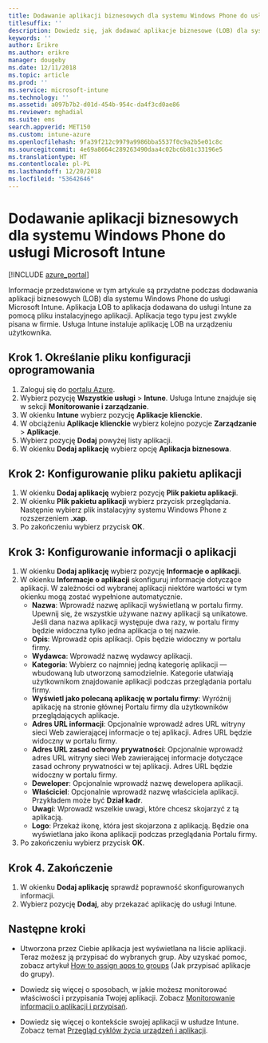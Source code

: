 ```yaml
---
title: Dodawanie aplikacji biznesowych dla systemu Windows Phone do usługi Microsoft Intune
titlesuffix: ''
description: Dowiedz się, jak dodawać aplikacje biznesowe (LOB) dla systemu Windows Phone przy użyciu usługi Microsoft Intune.
keywords: ''
author: Erikre
ms.author: erikre
manager: dougeby
ms.date: 12/11/2018
ms.topic: article
ms.prod: ''
ms.service: microsoft-intune
ms.technology: ''
ms.assetid: a097b7b2-d01d-454b-954c-da4f3cd0ae86
ms.reviewer: mghadial
ms.suite: ems
search.appverid: MET150
ms.custom: intune-azure
ms.openlocfilehash: 9fa39f212c9979a9986bba5537f0c9a2b5e01c8c
ms.sourcegitcommit: 4e69a8664c289263490daa4c02bc6b81c33196e5
ms.translationtype: HT
ms.contentlocale: pl-PL
ms.lasthandoff: 12/20/2018
ms.locfileid: "53642646"
---
```

# <a name="add-a-windows-phone-line-of-business-app-to-microsoft-intune"></a>Dodawanie aplikacji biznesowych dla systemu Windows Phone do usługi Microsoft Intune

[!INCLUDE [azure_portal](./includes/azure_portal.md)]

Informacje przedstawione w tym artykule są przydatne podczas dodawania aplikacji biznesowych (LOB) dla systemu Windows Phone do usługi Microsoft Intune. Aplikacja LOB to aplikacja dodawana do usługi Intune za pomocą pliku instalacyjnego aplikacji. Aplikacja tego typu jest zwykle pisana w firmie. Usługa Intune instaluje aplikację LOB na urządzeniu użytkownika. 

## <a name="step-1-specify-the-software-setup-file"></a>Krok 1. Określanie pliku konfiguracji oprogramowania

1. Zaloguj się do [portalu Azure](https://portal.azure.com).
2. Wybierz pozycję **Wszystkie usługi** > **Intune**. Usługa Intune znajduje się w sekcji **Monitorowanie i zarządzanie**.
3. W okienku **Intune** wybierz pozycję **Aplikacje klienckie**.
4. W obciążeniu **Aplikacje klienckie** wybierz kolejno pozycje **Zarządzanie** > **Aplikacje**.
5. Wybierz pozycję **Dodaj** powyżej listy aplikacji.
6. W okienku **Dodaj aplikację** wybierz opcję **Aplikacja biznesowa**.

## <a name="step-2-configure-the-app-package-file"></a>Krok 2: Konfigurowanie pliku pakietu aplikacji

1. W okienku **Dodaj aplikację** wybierz pozycję **Plik pakietu aplikacji**.
2. W okienku **Plik pakietu aplikacji** wybierz przycisk przeglądania. Następnie wybierz plik instalacyjny systemu Windows Phone z rozszerzeniem **.xap**.
3. Po zakończeniu wybierz przycisk **OK**.


## <a name="step-3-configure-app-information"></a>Krok 3: Konfigurowanie informacji o aplikacji

1. W okienku **Dodaj aplikację** wybierz pozycję **Informacje o aplikacji**.
2. W okienku **Informacje o aplikacji** skonfiguruj informacje dotyczące aplikacji. W zależności od wybranej aplikacji niektóre wartości w tym okienku mogą zostać wypełnione automatycznie.
    - **Nazwa**: Wprowadź nazwę aplikacji wyświetlaną w portalu firmy. Upewnij się, że wszystkie używane nazwy aplikacji są unikatowe. Jeśli dana nazwa aplikacji występuje dwa razy, w portalu firmy będzie widoczna tylko jedna aplikacja o tej nazwie.
    - **Opis**: Wprowadź opis aplikacji. Opis będzie widoczny w portalu firmy.
    - **Wydawca**: Wprowadź nazwę wydawcy aplikacji.
    - **Kategoria**: Wybierz co najmniej jedną kategorię aplikacji — wbudowaną lub utworzoną samodzielnie. Kategorie ułatwiają użytkownikom znajdowanie aplikacji podczas przeglądania portalu firmy.
    - **Wyświetl jako polecaną aplikację w portalu firmy**: Wyróżnij aplikację na stronie głównej Portalu firmy dla użytkowników przeglądających aplikacje.
    - **Adres URL informacji**: Opcjonalnie wprowadź adres URL witryny sieci Web zawierającej informacje o tej aplikacji. Adres URL będzie widoczny w portalu firmy.
    - **Adres URL zasad ochrony prywatności**: Opcjonalnie wprowadź adres URL witryny sieci Web zawierającej informacje dotyczące zasad ochrony prywatności w tej aplikacji. Adres URL będzie widoczny w portalu firmy.
    - **Deweloper**: Opcjonalnie wprowadź nazwę dewelopera aplikacji.
    - **Właściciel**: Opcjonalnie wprowadź nazwę właściciela aplikacji. Przykładem może być **Dział kadr**.
    - **Uwagi**: Wprowadź wszelkie uwagi, które chcesz skojarzyć z tą aplikacją.
    - **Logo**: Przekaż ikonę, która jest skojarzona z aplikacją. Będzie ona wyświetlana jako ikona aplikacji podczas przeglądania Portalu firmy.
3. Po zakończeniu wybierz przycisk **OK**.

## <a name="step-4-finish-up"></a>Krok 4. Zakończenie

1. W okienku **Dodaj aplikację** sprawdź poprawność skonfigurowanych informacji.
2. Wybierz pozycję **Dodaj**, aby przekazać aplikację do usługi Intune.

## <a name="next-steps"></a>Następne kroki

- Utworzona przez Ciebie aplikacja jest wyświetlana na liście aplikacji. Teraz możesz ją przypisać do wybranych grup. Aby uzyskać pomoc, zobacz artykuł [How to assign apps to groups](apps-deploy.md) (Jak przypisać aplikacje do grupy).

- Dowiedz się więcej o sposobach, w jakie możesz monitorować właściwości i przypisania Twojej aplikacji. Zobacz [Monitorowanie informacji o aplikacji i przypisań](apps-monitor.md).

- Dowiedz się więcej o kontekście swojej aplikacji w usłudze Intune. Zobacz temat [Przegląd cyklów życia urządzeń i aplikacji](introduction-device-app-lifecycles.md).
